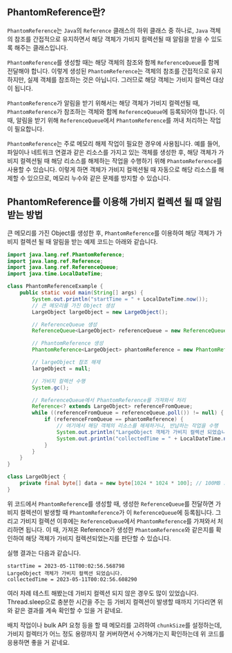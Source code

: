 ## PhantomReference란?

`PhantomReference`는 `Java`의 `Reference` 클래스의 하위 클래스 중 하나로, `Java` 객체의 참조를 간접적으로 유지하면서 해당 객체가 가비지 컬렉션될 때 알림을 받을 수 있도록 해주는 클래스입니다.

`PhantomReference`를 생성할 때는 해당 객체의 참조와 함께 `ReferenceQueue`를 함께 전달해야 합니다. 이렇게 생성된 `PhantomReference`는 객체의 참조를 간접적으로 유지하지만, 실제 객체를 참조하는 것은 아닙니다. 그러므로 해당 객체는 가비지 컬렉션 대상이 됩니다.

`PhantomReference`가 알림을 받기 위해서는 해당 객체가 가비지 컬렉션될 때, `PhantomReference`가 참조하는 객체와 함께 `ReferenceQueue`에 등록되어야 합니다. 이 때, 알림을 받기 위해 `ReferenceQueue`에서 `PhantomReference`를 꺼내 처리하는 작업이 필요합니다.

`PhantomReference`는 주로 메모리 해제 작업이 필요한 경우에 사용됩니다. 예를 들어, 파일이나 네트워크 연결과 같은 리소스를 가지고 있는 객체를 생성한 후, 해당 객체가 가비지 컬렉션될 때 해당 리소스를 해제하는 작업을 수행하기 위해 `PhantomReference`를 사용할 수 있습니다. 이렇게 하면 객체가 가비지 컬렉션될 때 자동으로 해당 리소스를 해제할 수 있으므로, 메모리 누수와 같은 문제를 방지할 수 있습니다.

## PhantomReference를 이용해 가비지 컬렉션 될 때 알림 받는 방법

큰 메모리를 가진 Object를 생성한 후, `PhantomReference`를 이용하여 해당 객체가 가비지 컬렉션 될 때 알림을 받는 예제 코드는 아래와 같습니다.

```java
import java.lang.ref.PhantomReference;
import java.lang.ref.Reference;
import java.lang.ref.ReferenceQueue;
import java.time.LocalDateTime;

class PhantomReferenceExample {
    public static void main(String[] args) {
        System.out.println("startTime = " + LocalDateTime.now());
        // 큰 메모리를 가진 Object 생성
        LargeObject largeObject = new LargeObject();

        // ReferenceQueue 생성
        ReferenceQueue<LargeObject> referenceQueue = new ReferenceQueue<>();

        // PhantomReference 생성
        PhantomReference<LargeObject> phantomReference = new PhantomReference<>(largeObject, referenceQueue);

        // largeObject 참조 해제
        largeObject = null;

        // 가비지 컬렉션 수행
        System.gc();

        // ReferenceQueue에서 PhantomReference를 가져와서 처리
        Reference<? extends LargeObject> referenceFromQueue;
        while ((referenceFromQueue = referenceQueue.poll()) != null) {
            if (referenceFromQueue == phantomReference) {
                // 여기에서 해당 객체의 리소스를 해제하거나, 반납하는 작업을 수행
                System.out.println("LargeObject 객체가 가비지 컬렉션 되었습니다.");
                System.out.println("collectedTime = " + LocalDateTime.now());
            }
        }
    }
}

class LargeObject {
    private final byte[] data = new byte[1024 * 1024 * 100]; // 100MB 크기의 배열
}
```

위 코드에서 `PhantomReference`를 생성할 때, 생성한 `ReferenceQueue`를 전달하면 가비지 컬렉션이 발생할 때 `PhantomReference`가 이 `ReferenceQueue`에 등록됩니다. 그리고 가비지 컬렉션 이후에는 `ReferenceQueue`에서 `PhantomReference`를 가져와서 처리하면 됩니다. 이 때, 가져온 Reference가 생성한 `PhantomReference`와 같은지를 확인하여 해당 객체가 가비지 컬렉션되었는지를 판단할 수 있습니다.

실행 결과는 다음과 같습니다.

```text
startTime = 2023-05-11T00:02:56.568798
LargeObject 객체가 가비지 컬렉션 되었습니다.
collectedTime = 2023-05-11T00:02:56.608290
```

여러 차례 테스트 해봤는데 가비지 컬렉션 되지 않은 경우도 많이 있었습니다. Thread.sleep으로 충분한 시간을 주는 등 가비지 컬렉션이 발생할 때까지 기다리면 위와 같은 결과를 계속 확인할 수 있을 거 같네요.

배치 작업이나 bulk API 요청 등을 할 때 메모리를 고려하여 `chunkSize`를 설정하는데, 가비지 컬렉터가 어느 정도 용량까지 잘 커버하면서 수거해가는지 확인하는데 위 코드를 응용하면 좋을 거 같네요.